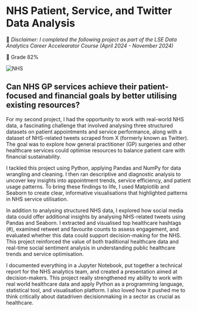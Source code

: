 # NHS Patient, Service, and Twitter Data Analysis

🔦 *Disclaimer: I completed the following project as part of the LSE Data Analytics Career Accelearator Course (April 2024 - November 2024)*

🔖 Grade 82%

![NHS](Images/NHS-banner.png)

## Can NHS GP services achieve their patient-focused and financial goals by better utilising existing resources?

For my second project, I had the opportunity to work with real-world NHS data, a fascinating challenge that involved analysing three structured datasets on patient appointments and service performance, along with a dataset of NHS-related tweets scraped from X (formerly known as Twitter). The goal was to explore how general practitioner (GP) surgeries and other healthcare services could optimise resources to balance patient care with financial sustainability.

I tackled this project using Python, applying Pandas and NumPy for data wrangling and cleaning. I then ran descriptive and diagnostic analysis to uncover key insights into appointment trends, service efficiency, and patient usage patterns. To bring these findings to life, I used Matplotlib and Seaborn to create clear, informative visualisations that highlighted patterns in NHS service utilisation.

In addition to analysing structured NHS data, I explored how social media data could offer additional insights by analysing NHS-related tweets using Pandas and Seaborn. I extracted and visualised top healthcare hashtags (#), examined retweet and favourite counts to assess engagement, and evaluated whether this data could support decision-making for the NHS. This project reinforced the value of both traditional healthcare data and real-time social sentiment analysis in understanding public healthcare trends and service optimisation.

I documented everything in a Jupyter Notebook, put together a technical report for the NHS analytics team, and created a presentation aimed at decision-makers. This project really strengthened my ability to work with real world healthcare data and apply Python as a programming language, statistical tool, and visualisation platform. I also loved how it pushed me to think critically about datadriven decisionmaking in a sector as crucial as healthcare.

